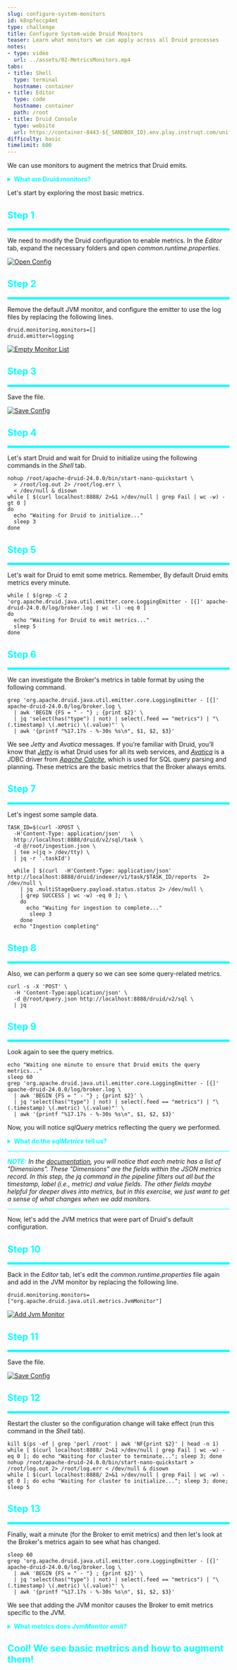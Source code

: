```yaml
---
slug: configure-system-monitors
id: k8npfeccp4mt
type: challenge
title: Configure System-wide Druid Monitors
teaser: Learn what monitors we can apply across all Druid processes
notes:
- type: video
  url: ../assets/02-MetricsMonitors.mp4
tabs:
- title: Shell
  type: terminal
  hostname: container
- title: Editor
  type: code
  hostname: container
  path: /root
- title: Druid Console
  type: website
  url: https://container-8443-${_SANDBOX_ID}.env.play.instruqt.com/unified-console.html
difficulty: basic
timelimit: 600
---
```


We can use monitors to augment the metrics that Druid emits.

<details>
  <summary style="color:cyan"><b>What are Druid monitors?</b></summary>
<hr style="background-color:cyan">
Monitors are extensions we can add to Druid to capture more metrics.
<br><br>
Even with no monitors added, Druid produces a basic set of metrics (of course, we need to configure the metrics emitter to enable metrics as we saw in the previous lab).
By Default, Druid adds a JVM monitor to enable JVM-related metrics, which are very useful for understanding Druid's performance.
We can also add other monitors if we want to focus on the performance of specific Druid behaviors.
<br><br>
Read about the default metrics, as well as metrics that require monitor extensions <a href="https://druid.apache.org/docs/latest/operations/metrics.html" target="_blank">here</a>.
<hr style="background-color:cyan">
</details>


Let's start by exploring the most basic metrics.


<h2 style="color:cyan">Step 1</h2><hr style="color:cyan;background-color:cyan;height:5px">

We need to modify the Druid configuration to enable metrics.
In the _Editor_ tab, expand the necessary folders and open _common.runtime.properties_.

<a href="#img-1">
  <img alt="Open Config" src="../assets/OpenConfig.png" />
</a>
<a href="#" class="lightbox" id="img-1">
  <img alt="Open Config" src="../assets/OpenConfig.png" />
</a>

<h2 style="color:cyan">Step 2</h2><hr style="color:cyan;background-color:cyan;height:5px">

Remove the default JVM monitor, and configure the emitter to use the log files by replacing the following lines.

```
druid.monitoring.monitors=[]
druid.emitter=logging
```

<a href="#img-2">
  <img alt="Empty Monitor List" src="../assets/EmptyMonitorList.png" />
</a>
<a href="#" class="lightbox" id="img-2">
  <img alt="Empty Monitor List" src="../assets/EmptyMonitorList.png" />
</a>


<h2 style="color:cyan">Step 3</h2><hr style="color:cyan;background-color:cyan;height:5px">

Save the file.

<a href="#img-3">
  <img alt="Save Config" src="../assets/SaveConfig.png" />
</a>
<a href="#" class="lightbox" id="img-3">
  <img alt="Save Config" src="../assets/SaveConfig.png" />
</a>

<h2 style="color:cyan">Step 4</h2><hr style="color:cyan;background-color:cyan;height:5px">

Let's start Druid and wait for Druid to initialize using the following commands in the _Shell_ tab.

```
nohup /root/apache-druid-24.0.0/bin/start-nano-quickstart \
  > /root/log.out 2> /root/log.err \
  < /dev/null & disown
while [ $(curl localhost:8888/ 2>&1 >/dev/null | grep Fail | wc -w) -gt 0 ]
do
  echo "Waiting for Druid to initialize..."
  sleep 3
done
```


<h2 style="color:cyan">Step 5</h2><hr style="color:cyan;background-color:cyan;height:5px">

Let's wait for Druid to emit some metrics.
Remember, By default Druid emits metrics every minute.

```
while [ $(grep -C 2 'org.apache.druid.java.util.emitter.core.LoggingEmitter - [{]' apache-druid-24.0.0/log/broker.log | wc -l) -eq 0 ]
do
  echo "Waiting for Druid to emit metrics..."
  sleep 5
done
```

<h2 style="color:cyan">Step 6</h2><hr style="color:cyan;background-color:cyan;height:5px">

We can investigate the Broker's metrics in table format by using the following command.

```
grep 'org.apache.druid.java.util.emitter.core.LoggingEmitter - [{]' apache-druid-24.0.0/log/broker.log \
  | awk 'BEGIN {FS = " - "} ; {print $2}' \
  | jq 'select(has("type") | not) | select(.feed == "metrics") | "\(.timestamp) \(.metric) \(.value)"' \
  | awk '{printf "%17.17s - %-30s %s\n", $1, $2, $3}'
```

We see _Jetty_ and _Avatica_ messages.
If you’re familiar with Druid, you’ll know that <i><a href="https://www.eclipse.org/jetty/" target="_blank">Jetty</a></i> is what Druid uses for all its web services, and <i><a href="https://calcite.apache.org/avatica/" target="_blank">Avatica</a></i> is a JDBC driver from <i><a href="https://calcite.apache.org/" target="_blank">Apache Calcite</a></i>, which is used for SQL query parsing and planning.
These metrics are the basic metrics that the Broker always emits.


<h2 style="color:cyan">Step 7</h2><hr style="color:cyan;background-color:cyan;height:5px">

Let's ingest some sample data.

```
TASK_ID=$(curl -XPOST \
  -H'Content-Type: application/json'   \
  http://localhost:8888/druid/v2/sql/task \
  -d @/root/ingestion.json \
  | tee >(jq > /dev/tty) \
  | jq -r '.taskId')

  while [ $(curl  -H'Content-Type: application/json' http://localhost:8888/druid/indexer/v1/task/$TASK_ID/reports  2> /dev/null \
    | jq .multiStageQuery.payload.status.status 2> /dev/null \
    | grep SUCCESS | wc -w) -eq 0 ]; \
    do
      echo "Waiting for ingestion to complete..."
       sleep 3
    done
  echo "Ingestion completing"
```

<h2 style="color:cyan">Step 8</h2><hr style="color:cyan;background-color:cyan;height:5px">

Also, we can perform a query so we can see some query-related metrics.

```
curl -s -X 'POST' \
  -H 'Content-Type:application/json' \
  -d @/root/query.json http://localhost:8888/druid/v2/sql \
  | jq
```

<h2 style="color:cyan">Step 9</h2><hr style="color:cyan;background-color:cyan;height:5px">

Look again to see the query metrics.

```
echo "Waiting one minute to ensure that Druid emits the query metrics..."
sleep 60
grep 'org.apache.druid.java.util.emitter.core.LoggingEmitter - [{]' apache-druid-24.0.0/log/broker.log \
  | awk 'BEGIN {FS = " - "} ; {print $2}' \
  | jq 'select(has("type") | not) | select(.feed == "metrics") | "\(.timestamp) \(.metric) \(.value)"' \
  | awk '{printf "%17.17s - %-30s %s\n", $1, $2, $3}'
```

Now, you will notice _sqlQuery_ metrics reflecting the query we performed.

<details>
  <summary style="color:cyan"><b>What do the <i>sqlMetrics</i> tell us?</b></summary>
<hr style="background-color:cyan">
There are three SQL related metrics:
<ul>
<li>time</li>
<li>planningTimeMs</li>
<li>bytes</li>
</ul>
Read more <a href="https://druid.apache.org/docs/latest/operations/metrics.html#sql-metrics" target="_blank">here</a>.
<hr style="background-color:cyan">
</details>


<hr style="background-color:cyan">
<p><span style="color:cyan"><strong><em>NOTE:</em></strong></span> <i>In the <a href="https://druid.apache.org/docs/latest/operations/metrics.html#sql-metrics" target="_blank">documentation</a>, you will notice that each metric has a list of "Dimensions".
These "Dimensions" are the fields within the JSON metrics record.
In this step, the jq command in the pipeline filters out all but the timestamp, label (i.e., metric) and value fields.
The other fields maybe helpful for deeper dives into metrics, but in this exercise, we just want to get a sense of what changes when we add monitors.</i></p>
<hr style="background-color:cyan">



Now, let's add the JVM metrics that were part of Druid's default configuration.


<h2 style="color:cyan">Step 10</h2><hr style="color:cyan;background-color:cyan;height:5px">

Back in the _Editor_ tab, let's edit the _common.runtime.properties_ file again and add in the JVM monitor by replacing the following line.

```
druid.monitoring.monitors=["org.apache.druid.java.util.metrics.JvmMonitor"]
```

<a href="#img-10">
  <img alt="Add Jvm Monitor" src="../assets/AddJvmMonitor.png" />
</a>
<a href="#" class="lightbox" id="img-10">
  <img alt="Add Jvm Monitor=" src="../assets/AddJvmMonitor.png" />
</a>

<h2 style="color:cyan">Step 11</h2><hr style="color:cyan;background-color:cyan;height:5px">

Save the file.

<a href="#img-11">
  <img alt="Save Config" src="../assets/SaveConfig.png" />
</a>
<a href="#" class="lightbox" id="img-11">
  <img alt="Save Config" src="../assets/SaveConfig.png" />
</a>


<h2 style="color:cyan">Step 12</h2><hr style="color:cyan;background-color:cyan;height:5px">

Restart the cluster so the configuration change will take effect (run this command in the _Shell_ tab).


```
kill $(ps -ef | grep 'perl /root' | awk 'NF{print $2}' | head -n 1)
while [ $(curl localhost:8888/ 2>&1 >/dev/null | grep Fail | wc -w) -eq 0 ]; do echo "Waiting for cluster to terminate..."; sleep 3; done
nohup /root/apache-druid-24.0.0/bin/start-nano-quickstart > /root/log.out 2> /root/log.err < /dev/null & disown
while [ $(curl localhost:8888/ 2>&1 >/dev/null | grep Fail | wc -w) -gt 0 ]; do echo "Waiting for cluster to initialize..."; sleep 3; done; sleep 5
```

<h2 style="color:cyan">Step 13</h2><hr style="color:cyan;background-color:cyan;height:5px">


Finally, wait a minute (for the Broker to emit metrics) and then let's look at the Broker's metrics again to see what has changed.

```
sleep 60
grep 'org.apache.druid.java.util.emitter.core.LoggingEmitter - [{]' apache-druid-24.0.0/log/broker.log \
  | awk 'BEGIN {FS = " - "} ; {print $2}' \
  | jq 'select(has("type") | not) | select(.feed == "metrics") | "\(.timestamp) \(.metric) \(.value)"' \
  | awk '{printf "%17.17s - %-30s %s\n", $1, $2, $3}'
```

We see that adding the JVM monitor causes the Broker to emit metrics specific to the JVM.


<details>
  <summary style="color:cyan"><b>What metrics does <i>JvmMonitor</i> emit?</b></summary>
<hr style="background-color:cyan">
The JVM metrics include metrics relating to:
<ul>
<li>Thread pools</li>
<li>Buffer pools</li>
<li>Memory utilization</li>
<li>Garbage collection</li>
</ul>
Read more <a href="https://druid.apache.org/docs/latest/operations/metrics.html#jvm" target="_blank">here</a>.
<hr style="background-color:cyan">
</details>



<h2 style="color:cyan">Cool! We see basic metrics and how to augment them!</h2>


<style type="text/css" rel="stylesheet">
.lightbox { display: none; position: fixed; justify-content: center; align-items: center; z-index: 999; top: 0; left: 0; right: 0; bottom: 0; padding: 1rem; background: rgba(0, 0, 0, 0.8); }
.lightbox:target { display: flex; }
.lightbox img { max-height: 100% }
.thumbnail:hover {
    position:fixed;
    top:-25px;
    left:-35px;
    width:500px;
    height:auto;
    display:block;
    z-index:999;
}
</style>
